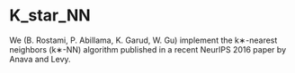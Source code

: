 # K_star_NN
We (B. Rostami, P. Abillama, K. Garud, W. Gu) implement the k∗-nearest neighbors (k∗-NN) algorithm published in a recent NeurIPS 2016 paper by Anava and Levy.
